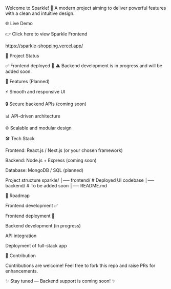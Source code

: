 Welcome to Sparkle! 🚀
A modern project aiming to deliver powerful features with a clean and intuitive design.

🌐 Live Demo 
 
👉 Click here to view Sparkle Frontend 

https://sparkle-shopping.vercel.app/

📌 Project Status

✅ Frontend deployed 🎉
⚠️ Backend development is in progress and will be added soon.

🚀 Features (Planned)

⚡ Smooth and responsive UI

🔒 Secure backend APIs (coming soon)

📊 API-driven architecture

🌐 Scalable and modular design

🛠️ Tech Stack

Frontend: React.js / Next.js (or your chosen framework)

Backend: Node.js + Express (coming soon)

Database: MongoDB / SQL (planned)

Project structure
sparkle/
│── frontend/     # Deployed UI codebase
│── backend/      # To be added soon
│── README.md


📅 Roadmap

 Frontend development ✅

 Frontend deployment 🚀

 Backend development (in progress)

 API integration

 Deployment of full-stack app

🤝 Contribution

Contributions are welcome!
Feel free to fork this repo and raise PRs for enhancements.

✨ Stay tuned — Backend support is coming soon! ✨
